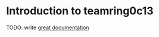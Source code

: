 # Introduction to teamring0c13

TODO: write [great documentation](http://jacobian.org/writing/what-to-write/)
